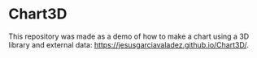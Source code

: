 # Chart3D

This repository was made as a demo of how to make a chart using a 3D library and external data: https://jesusgarciavaladez.github.io/Chart3D/.
